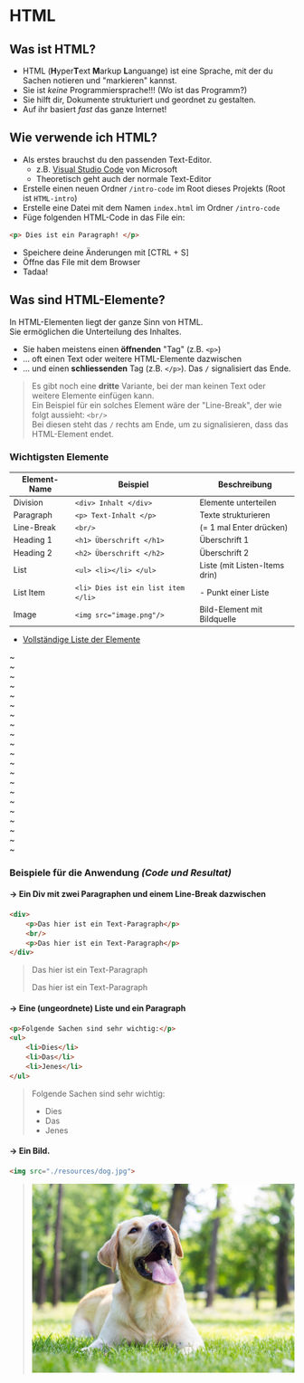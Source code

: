 # HTML

## Was ist HTML?

- HTML (**H**yper**T**ext **M**arkup **L**anguange) ist eine Sprache, mit der du Sachen notieren und "markieren" kannst.
- Sie ist _keine_ Programmiersprache!!! (Wo ist das Programm?)
- Sie hilft dir, Dokumente strukturiert und geordnet zu gestalten. 
- Auf ihr basiert _fast_ das ganze Internet!

## Wie verwende ich HTML?

- Als erstes brauchst du den passenden Text-Editor. 
    - z.B. [Visual Studio Code](https://code.visualstudio.com/) von Microsoft
    - Theoretisch geht auch der normale Text-Editor
- Erstelle einen neuen Ordner `/intro-code` im Root dieses Projekts (Root ist `HTML-intro`)
- Erstelle eine Datei mit dem Namen `index.html` im Ordner `/intro-code`
- Füge folgenden HTML-Code in das File ein:
```HTML
<p> Dies ist ein Paragraph! </p>
```
- Speichere deine Änderungen mit [CTRL + S]
- Öffne das File mit dem Browser
- Tadaa!

## Was sind HTML-Elemente?
In HTML-Elementen liegt der ganze Sinn von HTML.  
Sie ermöglichen die Unterteilung des Inhaltes.

- Sie haben meistens einen **öffnenden** "Tag" (z.B. `<p>`)
- ... oft einen Text oder weitere HTML-Elemente dazwischen
- ... und einen **schliessenden** Tag (z.B. `</p>`). Das `/` signalisiert das Ende.

> Es gibt noch eine **dritte** Variante, bei der man keinen Text oder weitere Elemente einfügen kann.  
> Ein Beispiel für ein solches Element wäre der "Line-Break", der wie folgt aussieht: `<br/>`  
> Bei diesen steht das `/` rechts am Ende, um zu signalisieren, dass das HTML-Element endet.

### Wichtigsten Elemente

| Element-Name | Beispiel | Beschreibung |
| ------------ | ---- | ------------ |
| Division | `<div> Inhalt </div>` | Elemente unterteilen |
| Paragraph | `<p> Text-Inhalt </p>` | Texte strukturieren |
| Line-Break | `<br/>` | (= 1 mal Enter drücken) |
| Heading 1 | `<h1> Überschrift </h1>` | Überschrift 1 |
| Heading 2 | `<h2> Überschrift </h2>` | Überschrift 2 |
| List | `<ul> <li></li> </ul>` | Liste (mit Listen-Items drin) |
| List Item | `<li> Dies ist ein list item </li>` | - Punkt einer Liste | 
| Image | `<img src="image.png"/>` | Bild-Element mit Bildquelle | 

+ [Vollständige Liste der Elemente](https://www.w3schools.com/html/default.asp)  

~  
~  
~  
~  
~  
~  
~  
~  
~  
~  
~  
~  
~  
~  
~  
~  
~  
~  
~  
~  
~  

### Beispiele für die Anwendung *(Code und Resultat)*

#### -> Ein Div mit zwei Paragraphen und einem Line-Break dazwischen
```HTML
<div>
    <p>Das hier ist ein Text-Paragraph</p>
    <br/>
    <p>Das hier ist ein Text-Paragraph</p>
</div>
```
> Das hier ist ein Text-Paragraph
> 
> Das hier ist ein Text-Paragraph


#### -> Eine (ungeordnete) Liste und ein Paragraph
```HTML
<p>Folgende Sachen sind sehr wichtig:</p>
<ul>
    <li>Dies</li>
    <li>Das</li>
    <li>Jenes</li>
</ul>
```
> Folgende Sachen sind sehr wichtig:
> - Dies
> - Das
> - Jenes

#### -> Ein Bild.
```HTML
<img src="./resources/dog.jpg">
```
> ![Hund](./resources/dog.jpg)
